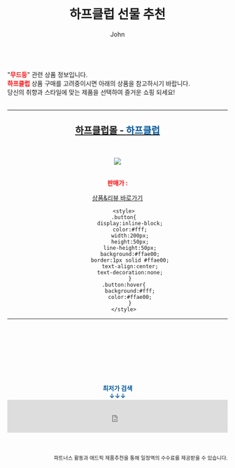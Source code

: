﻿---
layout: post
title:  "하프클럽 선물 추천"
author: John
categories: [ 무드등 ]
tags: [ 무드등, 무드등 만들기, 무드등 도안, 무드등 추천, 무드등 영어로, 무드등 제작, 무드등 효과, 무드등 뜻, 무드등 선물, 무드등 만들기 키트 ]
image: https://img.podgate.com/content/adpick/2017/1228/15144279969227585.jpg 
description: "하프클럽 선물 추천 관련 상품으로 가장 고객 선호도가 높은 제품입니다."
toc: true
toc_sticky: true
---

<br>
"<b><font color='#ff0000'>무드등</font></b>" 관련 상품 정보입니다.
<br>
<b><font color='#ff0000'>하프클럽</font></b> 상품 구매를 고려중이시면 아래의 상품을 참고하시기 바랍니다.
<br>
당신의 취향과 스타일에 맞는 제품을 선택하여 즐거운 쇼핑 되세요!
<br><br>
<hr>
<p>
    
<center><h2><a href="https://nico.kr/CWl4FS" target="_blank"><b>하프클럽몰 - <font color='#01579B'>하프클럽</font></b></a></h2><br>

<a href="https://nico.kr/CWl4FS" target="_blank"><img src="https://img.podgate.com/content/adpick/2017/1228/15144279969227585.jpg"></a><br><br>

<b><font color='#ff0000'>판매가 :  </font></b><br>

<a href="https://nico.kr/CWl4FS" target="_blank" class="button">상품&리뷰 바로가기</a><p>

        <style>
        .button{
            display:inline-block;
            color:#fff;
            width:200px;
            height:50px;
            line-height:50px;
            background:#ffae00;
            border:1px solid #ffae00;
            text-align:center;
            text-decoration:none;
            }
        .button:hover{
            background:#fff;
            color:#ffae00;
            }
        </style>

<hr>

<br><br><br><br><br><br><br>
<center><b><font color='#01579B' size='medium'>최저가 검색<br>
↓↓↓</font></b></center>
<center><iframe src="https://coupa.ng/b1Tbjx" width="100%" height="75" frameborder="0" scrolling="no" referrerpolicy="unsafe-url"></iframe></center>
<br><br>
<p>
<small>
    <div align="right">파트너스 활동과 애드픽 제품추천을 통해 일정액의 수수료를 제공받을 수 있습니다.</div>
</small>
</p>

